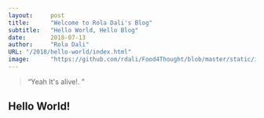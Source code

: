 ```yaml
---
layout:     post 
title:      "Welcome to Rola Dali's Blog"
subtitle:   "Hello World, Hello Blog"
date:       2018-07-13
author:     "Rola Dali"
URL: "/2018/hello-world/index.html"
image:      "https://github.com/rdali/Food4Thought/blob/master/static/img/cerebellum.jpg"
---
```


> “Yeah It's alive!. ”


## Hello World!
